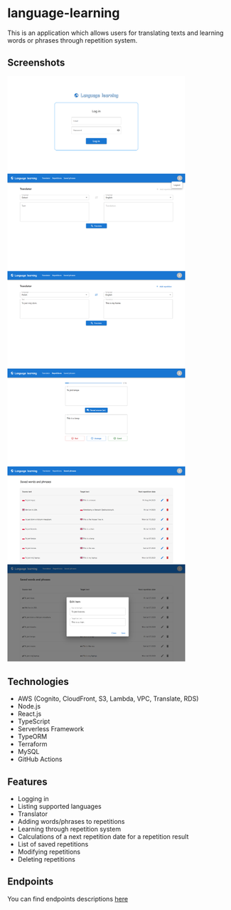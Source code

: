 # language-learning
This is an application which allows users for translating texts and learning words or phrases through repetition system.

## Screenshots
<img src="./web/img/1.png" width="400"> <img src="./web/img/2.png" width="400"> <img src="./web/img/3.png" width="400">
<img src="./web/img/8.png" width="400"> <img src="./web/img/9.png" width="400"> <img src="./web/img/10.png" width="400">

## Technologies
* AWS (Cognito, CloudFront, S3, Lambda, VPC, Translate, RDS)
* Node.js
* React.js
* TypeScript
* Serverless Framework
* TypeORM
* Terraform
* MySQL
* GitHub Actions

## Features
* Logging in
* Listing supported languages
* Translator
* Adding words/phrases to repetitions
* Learning through repetition system
* Calculations of a next repetition date for a repetition result
* List of saved repetitions
* Modifying repetitions
* Deleting repetitions

## Endpoints
You can find endpoints descriptions [here](/api/README.md)
